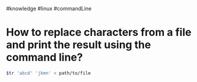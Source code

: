 #knowledge
#linux
#commandLine

# How to replace characters from a file and print the result using the command line?

```sh
$tr 'abcd' 'jkmn' < path/to/file
```

